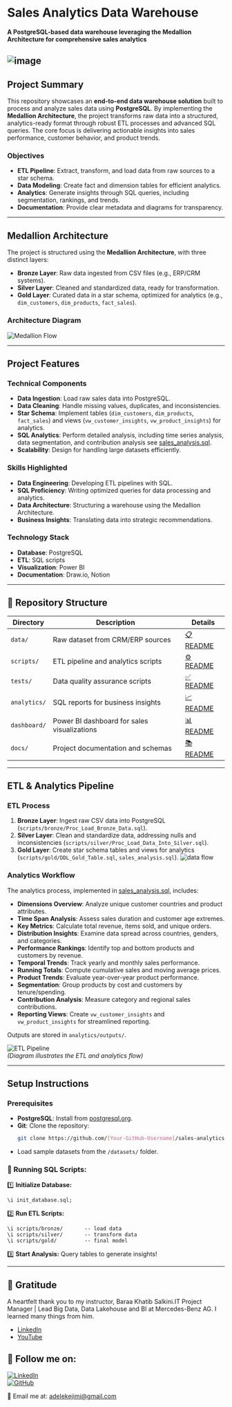 # Sales Analytics Data Warehouse

**A PostgreSQL-based data warehouse leveraging the Medallion Architecture for comprehensive sales analytics**

![image](https://github.com/jimi121/Data-Warehouse-Projects/blob/main/Sales%20Analytics%20Data%20Warehouse/doc/SQL_Projects.svg)
---

## Project Summary

This repository showcases an **end-to-end data warehouse solution** built to process and analyze sales data using **PostgreSQL**. By implementing the **Medallion Architecture**, the project transforms raw data into a structured, analytics-ready format through robust ETL processes and advanced SQL queries. The core focus is delivering actionable insights into sales performance, customer behavior, and product trends.

### Objectives
- **ETL Pipeline**: Extract, transform, and load data from raw sources to a star schema.
- **Data Modeling**: Create fact and dimension tables for efficient analytics.
- **Analytics**: Generate insights through SQL queries, including segmentation, rankings, and trends.
- **Documentation**: Provide clear metadata and diagrams for transparency.

---

## Medallion Architecture

The project is structured using the **Medallion Architecture**, with three distinct layers:

- **Bronze Layer**: Raw data ingested from CSV files (e.g., ERP/CRM systems).
- **Silver Layer**: Cleaned and standardized data, ready for transformation.
- **Gold Layer**: Curated data in a star schema, optimized for analytics (e.g., `dim_customers`, `dim_products`, `fact_sales`).

### Architecture Diagram
![Medallion Flow](https://github.com/jimi121/Data-Warehouse-Projects/blob/main/Sales%20Analytics%20Data%20Warehouse/doc/Data_Architecture.png)  

---

## Project Features

### Technical Components
- **Data Ingestion**: Load raw sales data into PostgreSQL.
- **Data Cleaning**: Handle missing values, duplicates, and inconsistencies.
- **Star Schema**: Implement tables (`dim_customers`, `dim_products`, `fact_sales`) and views (`vw_customer_insights`, `vw_product_insights`) for analytics.
- **SQL Analytics**: Perform detailed analysis, including time series analysis, data segmentation, and contribution analysis see [sales_analysis.sql](analytics_report/sales_analysis.sql).
- **Scalability**: Design for handling large datasets efficiently.

### Skills Highlighted
- **Data Engineering**: Developing ETL pipelines with SQL.
- **SQL Proficiency**: Writing optimized queries for data processing and analytics.
- **Data Architecture**: Structuring a warehouse using the Medallion Architecture.
- **Business Insights**: Translating data into strategic recommendations.

### Technology Stack
- **Database**: PostgreSQL
- **ETL**: SQL scripts
- **Visualization**: Power BI
- **Documentation**: Draw.io, Notion
---

## 📂 Repository Structure

| Directory       | Description                                      | Details                     |
|-----------------|--------------------------------------------------|-----------------------------|
| `data/`         | Raw dataset from CRM/ERP sources                | [📋 README](data/README.md) |
| `scripts/`      | ETL pipeline and analytics scripts              | [⚙️ README](scripts/README.md) |
| `tests/`        | Data quality assurance scripts                  | [✅ README](tests/README.md) |
| `analytics/`    | SQL reports for business insights               | [📈 README](analytics/README.md) |
| `dashboard/`    | Power BI dashboard for sales visualizations     | [📊 README](dashboard/README.md) |
| `docs/`         | Project documentation and schemas               | [📚 README](docs/README.md) |

---
## ETL & Analytics Pipeline

### ETL Process
1. **Bronze Layer**: Ingest raw CSV data into PostgreSQL (`scripts/bronze/Proc_Load_Bronze_Data.sql`).
2. **Silver Layer**: Clean and standardize data, addressing nulls and inconsistencies (`scripts/silver/Proc_Load_Data_Into_Silver.sql`).
3. **Gold Layer**: Create star schema tables and views for analytics (`scripts/gold/DDL_Gold_Table.sql`, `sales_analysis.sql`).
![data flow](https://github.com/jimi121/Data-Warehouse-Projects/blob/main/Sales%20Analytics%20Data%20Warehouse/doc/data_flow.svg)

### Analytics Workflow
The analytics process, implemented in [sales_analysis.sql](analytics_report/sales_analysis.sql), includes:
- **Dimensions Overview**: Analyze unique customer countries and product attributes.
- **Time Span Analysis**: Assess sales duration and customer age extremes.
- **Key Metrics**: Calculate total revenue, items sold, and unique orders.
- **Distribution Insights**: Examine data spread across countries, genders, and categories.
- **Performance Rankings**: Identify top and bottom products and customers by revenue.
- **Temporal Trends**: Track yearly and monthly sales performance.
- **Running Totals**: Compute cumulative sales and moving average prices.
- **Product Trends**: Evaluate year-over-year product performance.
- **Segmentation**: Group products by cost and customers by tenure/spending.
- **Contribution Analysis**: Measure category and regional sales contributions.
- **Reporting Views**: Create `vw_customer_insights` and `vw_product_insights` for streamlined reporting.

Outputs are stored in `analytics/outputs/`.

![ETL Pipeline](docs/diagrams/etl_pipeline.png)  
*(Diagram illustrates the ETL and analytics flow)*

---

## Setup Instructions

### Prerequisites
- **PostgreSQL**: Install from [postgresql.org](https://www.postgresql.org/download/).
- **Git**: Clone the repository:
  ```bash
  git clone https://github.com/[Your-GitHub-Username]/sales-analytics-warehouse.git

- Load sample datasets from the `/datasets/` folder.  

### **🔹 Running SQL Scripts:**  
1️⃣ **Initialize Database:**  
   ```
   \i init_database.sql;
   ```
2️⃣ **Run ETL Scripts:**  
   ```
   \i scripts/bronze/       -- load data
   \i scripts/silver/       -- transform data
   \i scripts/gold/         -- final model
   ```
3️⃣ **Start Analysis:** Query tables to generate insights!  

---


## 🙏 Gratitude
A heartfelt thank you to my instructor, Baraa Khatib Salkini.IT Project Manager | Lead Big Data, Data Lakehouse and BI at Mercedes-Benz AG. I learned many things from him.
*   [LinkedIn](https://www.linkedin.com/in/baraa-khatib-salkini-845b1b55/)
*   [YouTube](https://www.youtube.com/@DataWithBaraa) 



## 📌 **Follow me on:**  
[![LinkedIn](https://img.shields.io/badge/LinkedIn-Connect-blue?logo=linkedin)](https://www.linkedin.com/in/rudra-prasad-bhuyan-44a388235)  
[![GitHub](https://img.shields.io/badge/GitHub-Follow-black?logo=github)](https://github.com/Rudra-G-23)   

📧 Email me at: [adelekejimi@gmail.com](mailto:adelekejimi@gmail.com)  
